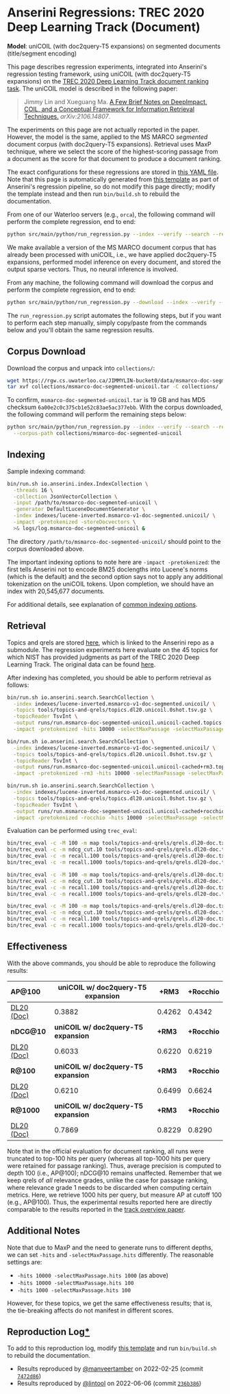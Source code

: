 # Anserini Regressions: TREC 2020 Deep Learning Track (Document)

**Model**: uniCOIL (with doc2query-T5 expansions) on segmented documents (title/segment encoding)

This page describes regression experiments, integrated into Anserini's regression testing framework, using uniCOIL (with doc2query-T5 expansions) on the [TREC 2020 Deep Learning Track document ranking task](https://trec.nist.gov/data/deep2020.html).
The uniCOIL model is described in the following paper:

> Jimmy Lin and Xueguang Ma. [A Few Brief Notes on DeepImpact, COIL, and a Conceptual Framework for Information Retrieval Techniques.](https://arxiv.org/abs/2106.14807) _arXiv:2106.14807_.

The experiments on this page are not actually reported in the paper.
However, the model is the same, applied to the MS MARCO _segmented_ document corpus (with doc2query-T5 expansions).
Retrieval uses MaxP technique, where we select the score of the highest-scoring passage from a document as the score for that document to produce a document ranking.

The exact configurations for these regressions are stored in [this YAML file](../../src/main/resources/regression/dl20-doc-segmented.unicoil.cached.yaml).
Note that this page is automatically generated from [this template](../../src/main/resources/docgen/templates/dl20-doc-segmented.unicoil.cached.template) as part of Anserini's regression pipeline, so do not modify this page directly; modify the template instead and then run `bin/build.sh` to rebuild the documentation.

From one of our Waterloo servers (e.g., `orca`), the following command will perform the complete regression, end to end:

```bash
python src/main/python/run_regression.py --index --verify --search --regression dl20-doc-segmented.unicoil.cached
```

We make available a version of the MS MARCO document corpus that has already been processed with uniCOIL, i.e., we have applied doc2query-T5 expansions, performed model inference on every document, and stored the output sparse vectors.
Thus, no neural inference is involved.

From any machine, the following command will download the corpus and perform the complete regression, end to end:

```bash
python src/main/python/run_regression.py --download --index --verify --search --regression dl20-doc-segmented.unicoil.cached
```

The `run_regression.py` script automates the following steps, but if you want to perform each step manually, simply copy/paste from the commands below and you'll obtain the same regression results.

## Corpus Download

Download the corpus and unpack into `collections/`:

```bash
wget https://rgw.cs.uwaterloo.ca/JIMMYLIN-bucket0/data/msmarco-doc-segmented-unicoil.tar -P collections/
tar xvf collections/msmarco-doc-segmented-unicoil.tar -C collections/
```

To confirm, `msmarco-doc-segmented-unicoil.tar` is 19 GB and has MD5 checksum `6a00e2c0c375cb1e52c83ae5ac377ebb`.
With the corpus downloaded, the following command will perform the remaining steps below:

```bash
python src/main/python/run_regression.py --index --verify --search --regression dl20-doc-segmented.unicoil.cached \
  --corpus-path collections/msmarco-doc-segmented-unicoil
```

## Indexing

Sample indexing command:

```bash
bin/run.sh io.anserini.index.IndexCollection \
  -threads 16 \
  -collection JsonVectorCollection \
  -input /path/to/msmarco-doc-segmented-unicoil \
  -generator DefaultLuceneDocumentGenerator \
  -index indexes/lucene-inverted.msmarco-v1-doc-segmented.unicoil/ \
  -impact -pretokenized -storeDocvectors \
  >& logs/log.msmarco-doc-segmented-unicoil &
```

The directory `/path/to/msmarco-doc-segmented-unicoil/` should point to the corpus downloaded above.

The important indexing options to note here are `-impact -pretokenized`: the first tells Anserini not to encode BM25 doclengths into Lucene's norms (which is the default) and the second option says not to apply any additional tokenization on the uniCOIL tokens.
Upon completion, we should have an index with 20,545,677 documents.

For additional details, see explanation of [common indexing options](../../docs/common-indexing-options.md).

## Retrieval

Topics and qrels are stored [here](https://github.com/castorini/anserini-tools/tree/master/topics-and-qrels), which is linked to the Anserini repo as a submodule.
The regression experiments here evaluate on the 45 topics for which NIST has provided judgments as part of the TREC 2020 Deep Learning Track.
The original data can be found [here](https://trec.nist.gov/data/deep2020.html).

After indexing has completed, you should be able to perform retrieval as follows:

```bash
bin/run.sh io.anserini.search.SearchCollection \
  -index indexes/lucene-inverted.msmarco-v1-doc-segmented.unicoil/ \
  -topics tools/topics-and-qrels/topics.dl20.unicoil.0shot.tsv.gz \
  -topicReader TsvInt \
  -output runs/run.msmarco-doc-segmented-unicoil.unicoil-cached.topics.dl20.unicoil.0shot.txt \
  -impact -pretokenized -hits 10000 -selectMaxPassage -selectMaxPassage.delimiter "#" -selectMaxPassage.hits 1000 &

bin/run.sh io.anserini.search.SearchCollection \
  -index indexes/lucene-inverted.msmarco-v1-doc-segmented.unicoil/ \
  -topics tools/topics-and-qrels/topics.dl20.unicoil.0shot.tsv.gz \
  -topicReader TsvInt \
  -output runs/run.msmarco-doc-segmented-unicoil.unicoil-cached+rm3.topics.dl20.unicoil.0shot.txt \
  -impact -pretokenized -rm3 -hits 10000 -selectMaxPassage -selectMaxPassage.delimiter "#" -selectMaxPassage.hits 1000 &

bin/run.sh io.anserini.search.SearchCollection \
  -index indexes/lucene-inverted.msmarco-v1-doc-segmented.unicoil/ \
  -topics tools/topics-and-qrels/topics.dl20.unicoil.0shot.tsv.gz \
  -topicReader TsvInt \
  -output runs/run.msmarco-doc-segmented-unicoil.unicoil-cached+rocchio.topics.dl20.unicoil.0shot.txt \
  -impact -pretokenized -rocchio -hits 10000 -selectMaxPassage -selectMaxPassage.delimiter "#" -selectMaxPassage.hits 1000 &
```

Evaluation can be performed using `trec_eval`:

```bash
bin/trec_eval -c -M 100 -m map tools/topics-and-qrels/qrels.dl20-doc.txt runs/run.msmarco-doc-segmented-unicoil.unicoil-cached.topics.dl20.unicoil.0shot.txt
bin/trec_eval -c -m ndcg_cut.10 tools/topics-and-qrels/qrels.dl20-doc.txt runs/run.msmarco-doc-segmented-unicoil.unicoil-cached.topics.dl20.unicoil.0shot.txt
bin/trec_eval -c -m recall.100 tools/topics-and-qrels/qrels.dl20-doc.txt runs/run.msmarco-doc-segmented-unicoil.unicoil-cached.topics.dl20.unicoil.0shot.txt
bin/trec_eval -c -m recall.1000 tools/topics-and-qrels/qrels.dl20-doc.txt runs/run.msmarco-doc-segmented-unicoil.unicoil-cached.topics.dl20.unicoil.0shot.txt

bin/trec_eval -c -M 100 -m map tools/topics-and-qrels/qrels.dl20-doc.txt runs/run.msmarco-doc-segmented-unicoil.unicoil-cached+rm3.topics.dl20.unicoil.0shot.txt
bin/trec_eval -c -m ndcg_cut.10 tools/topics-and-qrels/qrels.dl20-doc.txt runs/run.msmarco-doc-segmented-unicoil.unicoil-cached+rm3.topics.dl20.unicoil.0shot.txt
bin/trec_eval -c -m recall.100 tools/topics-and-qrels/qrels.dl20-doc.txt runs/run.msmarco-doc-segmented-unicoil.unicoil-cached+rm3.topics.dl20.unicoil.0shot.txt
bin/trec_eval -c -m recall.1000 tools/topics-and-qrels/qrels.dl20-doc.txt runs/run.msmarco-doc-segmented-unicoil.unicoil-cached+rm3.topics.dl20.unicoil.0shot.txt

bin/trec_eval -c -M 100 -m map tools/topics-and-qrels/qrels.dl20-doc.txt runs/run.msmarco-doc-segmented-unicoil.unicoil-cached+rocchio.topics.dl20.unicoil.0shot.txt
bin/trec_eval -c -m ndcg_cut.10 tools/topics-and-qrels/qrels.dl20-doc.txt runs/run.msmarco-doc-segmented-unicoil.unicoil-cached+rocchio.topics.dl20.unicoil.0shot.txt
bin/trec_eval -c -m recall.100 tools/topics-and-qrels/qrels.dl20-doc.txt runs/run.msmarco-doc-segmented-unicoil.unicoil-cached+rocchio.topics.dl20.unicoil.0shot.txt
bin/trec_eval -c -m recall.1000 tools/topics-and-qrels/qrels.dl20-doc.txt runs/run.msmarco-doc-segmented-unicoil.unicoil-cached+rocchio.topics.dl20.unicoil.0shot.txt
```

## Effectiveness

With the above commands, you should be able to reproduce the following results:

| **AP@100**                                                                                                   | **uniCOIL w/ doc2query-T5 expansion**| **+RM3**  | **+Rocchio**|
|:-------------------------------------------------------------------------------------------------------------|--------------------------------------|-----------|-------------|
| [DL20 (Doc)](https://trec.nist.gov/data/deep2020.html)                                                       | 0.3882                               | 0.4262    | 0.4342      |
| **nDCG@10**                                                                                                  | **uniCOIL w/ doc2query-T5 expansion**| **+RM3**  | **+Rocchio**|
| [DL20 (Doc)](https://trec.nist.gov/data/deep2020.html)                                                       | 0.6033                               | 0.6220    | 0.6219      |
| **R@100**                                                                                                    | **uniCOIL w/ doc2query-T5 expansion**| **+RM3**  | **+Rocchio**|
| [DL20 (Doc)](https://trec.nist.gov/data/deep2020.html)                                                       | 0.6210                               | 0.6499    | 0.6624      |
| **R@1000**                                                                                                   | **uniCOIL w/ doc2query-T5 expansion**| **+RM3**  | **+Rocchio**|
| [DL20 (Doc)](https://trec.nist.gov/data/deep2020.html)                                                       | 0.7869                               | 0.8229    | 0.8290      |

Note that in the official evaluation for document ranking, all runs were truncated to top-100 hits per query (whereas all top-1000 hits per query were retained for passage ranking).
Thus, average precision is computed to depth 100 (i.e., AP@100); nDCG@10 remains unaffected.
Remember that we keep qrels of _all_ relevance grades, unlike the case for passage ranking, where relevance grade 1 needs to be discarded when computing certain metrics.
Here, we retrieve 1000 hits per query, but measure AP at cutoff 100 (e.g., AP@100).
Thus, the experimental results reported here are directly comparable to the results reported in the [track overview paper](https://arxiv.org/abs/2102.07662).

## Additional Notes

Note that due to MaxP and the need to generate runs to different depths, we can set `-hits` and `-selectMaxPassage.hits` differently.
The reasonable settings are:

+ `-hits 10000 -selectMaxPassage.hits 1000` (as above)
+ `-hits 10000 -selectMaxPassage.hits 100`
+ `-hits 1000 -selectMaxPassage.hits 100`

However, for these topics, we get the same effectiveness results; that is, the tie-breaking affects do not manifest in different scores.

## Reproduction Log[*](../../docs/reproducibility.md)

To add to this reproduction log, modify [this template](../../src/main/resources/docgen/templates/dl20-doc-segmented.unicoil.cached.template) and run `bin/build.sh` to rebuild the documentation.

+ Results reproduced by [@manveertamber](https://github.com/manveertamber) on 2022-02-25 (commit [`7472d86`](https://github.com/castorini/anserini/commit/7472d862c7311bc8bbd30655c940d6396e27c223))
+ Results reproduced by [@lintool](https://github.com/lintool) on 2022-06-06 (commit [`236b386`](https://github.com/castorini/anserini/commit/236b386ddc11d292b4b736162b59488a02236d6c))
